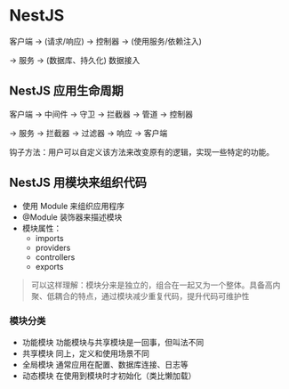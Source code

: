 # NestJS

客户端 -> (请求/响应) -> 控制器 -> (使用服务/依赖注入)

-> 服务 -> (数据库、持久化) 数据接入

## NestJS 应用生命周期

客户端 -> 中间件 -> 守卫 -> 拦截器 -> 管道 -> 控制器

-> 服务 -> 拦截器 -> 过滤器 -> 响应 -> 客户端

钩子方法：用户可以自定义该方法来改变原有的逻辑，实现一些特定的功能。

## NestJS 用模块来组织代码

- 使用 Module 来组织应用程序
- @Module 装饰器来描述模块
- 模块属性：
  - imports
  - providers
  - controllers
  - exports

> 可以这样理解：模块分来是独立的，组合在一起又为一个整体。具备高内聚、低耦合的特点，通过模块减少重复代码，提升代码可维护性

### 模块分类

- 功能模块 功能模块与共享模块是一回事，但叫法不同
- 共享模块 同上，定义和使用场景不同
- 全局模块 通常应用在配置、数据库连接、日志等
- 动态模块 在使用到模块时才初始化（类比懒加载）
